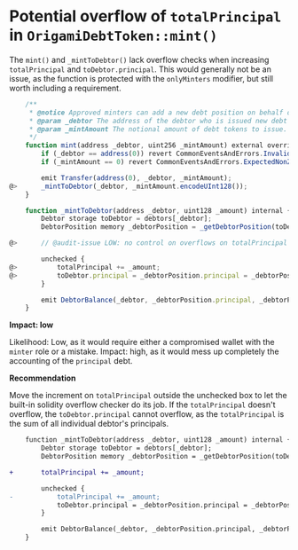 # Potential overflow of `totalPrincipal` in `OrigamiDebtToken::mint()`

The `mint()` and `_mintToDebtor()` lack overflow checks when increasing `totalPrincipal` and `toDebtor.principal`. 
This would generally not be an issue, as the function is protected with the `onlyMinters` modifier, but still worth including a requirement. 

```javascript
    /**
     * @notice Approved minters can add a new debt position on behalf of a user.
     * @param _debtor The address of the debtor who is issued new debt
     * @param _mintAmount The notional amount of debt tokens to issue.
     */
    function mint(address _debtor, uint256 _mintAmount) external override onlyMinters {
        if (_debtor == address(0)) revert CommonEventsAndErrors.InvalidAddress(_debtor);
        if (_mintAmount == 0) revert CommonEventsAndErrors.ExpectedNonZero();

        emit Transfer(address(0), _debtor, _mintAmount);
@>      _mintToDebtor(_debtor, _mintAmount.encodeUInt128());
    }

```

```javascript
    function _mintToDebtor(address _debtor, uint128 _amount) internal {
        Debtor storage toDebtor = debtors[_debtor];
        DebtorPosition memory _debtorPosition = _getDebtorPosition(toDebtor);  // updates storage, and returns memory debtorPosition

@>      // @audit-issue LOW: no control on overflows on totalPrincipal or toDebtor.principal

        unchecked {
@>          totalPrincipal += _amount;
@>          toDebtor.principal = _debtorPosition.principal = _debtorPosition.principal + _amount;  // both memory and storage updated
        }

        emit DebtorBalance(_debtor, _debtorPosition.principal, _debtorPosition.interest);
    }

```

**Impact: low**

Likelihood: Low, as it would require either a compromised wallet with the `minter` role or a mistake. 
Impact: high, as it would mess up completely the accounting of the `principal` debt. 

**Recommendation**

Move the increment on `totalPrincipal` outside the unchecked box to let the built-in solidity overflow checker do its job. 
If the `totalPrincipal` doesn't overflow, the `toDebtor.principal` cannot overflow, as the `totalPrincipal` is the sum of all individual debtor's principals. 

```diff
    function _mintToDebtor(address _debtor, uint128 _amount) internal {
        Debtor storage toDebtor = debtors[_debtor];
        DebtorPosition memory _debtorPosition = _getDebtorPosition(toDebtor);  // updates storage, and returns memory debtorPosition

+       totalPrincipal += _amount;

        unchecked {
-           totalPrincipal += _amount;
            toDebtor.principal = _debtorPosition.principal = _debtorPosition.principal + _amount;
        }

        emit DebtorBalance(_debtor, _debtorPosition.principal, _debtorPosition.interest);
    }

```
